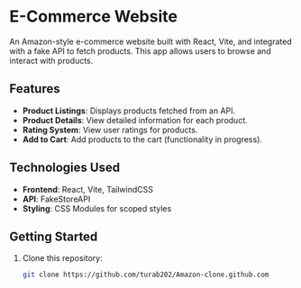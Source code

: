 # E-Commerce Website

An Amazon-style e-commerce website built with React, Vite, and integrated with a fake API to fetch products. This app allows users to browse and interact with products.

## Features

- **Product Listings**: Displays products fetched from an API.
- **Product Details**: View detailed information for each product.
- **Rating System**: View user ratings for products.
- **Add to Cart**: Add products to the cart (functionality in progress).

## Technologies Used

- **Frontend**: React, Vite, TailwindCSS
- **API**: FakeStoreAPI
- **Styling**: CSS Modules for scoped styles

## Getting Started

1. Clone this repository:
   ```bash
   git clone https://github.com/turab202/Amazon-clone.github.com
